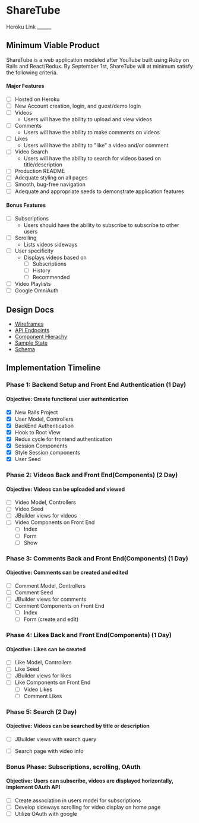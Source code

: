 # ShareTube
Heroku Link ______
## Minimum Viable Product
ShareTube is a web application modeled after YouTube built using Ruby on Rails and React/Redux. By September 1st, ShareTube will at minimum satisfy the following criteria.
#### Major Features
- [ ] Hosted on Heroku
- [ ] New Account creation, login, and guest/demo login
- [ ] Videos
  - Users will have the ability to upload and view videos
- [ ] Comments
  - Users will have the ability to make comments on videos
- [ ] Likes
  - Users will have the ability to "like" a video and/or comment
- [ ] Video Search
  - Users will have the ability to search for videos based on title/description
- [ ] Production README
- [ ] Adequate styling on all pages
- [ ] Smooth, bug-free navigation
- [ ] Adequate and appropriate seeds to demonstrate application features

#### Bonus Features
- [ ] Subscriptions
  - Users should have the ability to subscribe to subscribe to other users
- [ ] Scrolling
  - Lists videos sideways
- [ ] User specificity
  - Displays videos based on
    - [ ] Subscriptions
    - [ ] History
    - [ ] Recommended
- [ ] Video Playlists
- [ ] Google OmniAuth

## Design Docs
- [Wireframes](wireframes/)
- [API Endpoints](api-endpoints.md)
- [Component Hierachy](component-hierarchy.md)
- [Sample State](sample-state.md)
- [Schema](schema.md/)

## Implementation Timeline

### Phase 1: Backend Setup and Front End Authentication (1 Day)
#### Objective: Create functional user authentication
- [x] New Rails Project
- [x] User Model, Controllers
- [x] BackEnd Authentication
- [x] Hook to Root View
- [x] Redux cycle for frontend authentication
- [x] Session Components
- [x] Style Session components
- [x] User Seed

### Phase 2: Videos Back and Front End(Components) (2 Day)
#### Objective: Videos can be uploaded and viewed
- [ ] Video Model, Controllers
- [ ] Video Seed
- [ ] JBuilder views for videos
- [ ] Video Components on Front End
  - [ ] Index
  - [ ] Form
  - [ ] Show

### Phase 3: Comments Back and Front End(Components) (1 Day)
#### Objective: Comments can be created and edited
- [ ] Comment Model, Controllers
- [ ] Comment Seed
- [ ] JBuilder views for comments
- [ ] Comment Components on Front End
  - [ ] Index
  - [ ] Form (create and edit)

### Phase 4: Likes Back and Front End(Components) (1 Day)
#### Objective: Likes can be created
- [ ] Like Model, Controllers
- [ ] Like Seed
- [ ] JBuilder views for likes
- [ ] Like Components on Front End
  - [ ] Video Likes
  - [ ] Comment Likes

### Phase 5: Search (2 Day)
#### Objective: Videos can be searched by title or description
- [ ] JBuilder views with search query
- [ ] Search page with video info


### Bonus Phase: Subscriptions, scrolling, OAuth
#### Objective: Users can subscribe, videos are displayed horizontally, implement 0Auth API
- [ ] Create association in users model for subscriptions
- [ ] Develop sideways scrolling for video display on home page
- [ ] Utilize OAuth with google
